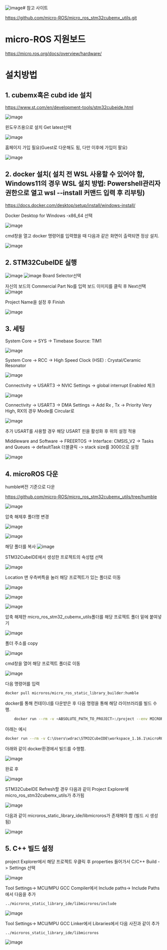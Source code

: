 ![image](https://github.com/user-attachments/assets/e31363ac-7675-4cb4-8c0f-d28b118f8d3e)# 참고 사이트

https://github.com/micro-ROS/micro_ros_stm32cubemx_utils.git

# micro-ROS 지원보드

https://micro.ros.org/docs/overview/hardware/




# 설치방법

## 1. cubemx혹은 cubd ide 설치

https://www.st.com/en/development-tools/stm32cubeide.html


![image](https://github.com/user-attachments/assets/07262d51-f24e-47bc-ac84-b763acbee4a6)

윈도우즈용으로 설치 Get latest선택

![image](https://github.com/user-attachments/assets/b7351213-8b73-4121-b4d5-4e634c7d745e)

홈페이지 가입 필요(Guest로 다운해도 됨, 다만 이후에 가입이 팔요)

![image](https://github.com/user-attachments/assets/83ba7065-3aec-4dc5-b45d-447b97df9ee4)
## 2. docker 설치( 설치 전 WSL 사용할 수 있어야 함, Windows11의 경우 WSL 설치 방법: Powershell관리자권한으로 열고 wsl --install 커맨드 입력 후 리부팅)

https://docs.docker.com/desktop/setup/install/windows-install/

Docker Desktop for Windows -x86_64 선택

![image](https://github.com/user-attachments/assets/bee806ab-f979-4e42-99b2-a4e09fc96252)

cmd창을 열고 docker 명령어를 입력했을 때 다음과 같은 화면이 출력되면 정상 설치.

![image](https://github.com/user-attachments/assets/17c4f00e-35e0-4164-99b5-9b7848052ef1)


## 2. STM32CubeIDE 실행
![image](https://github.com/user-attachments/assets/0ea72f98-ad49-4437-b4ba-9da2677e9698)
![image](https://github.com/user-attachments/assets/f2a69827-c62a-4a8c-a222-da383a0d0d98)
Board Selector선택

자신의 보드의 Commercial Part No를 입력 보드 이미지를 클릭 후 Next선택
![image](https://github.com/user-attachments/assets/5b065b2c-98ca-4405-a3b8-7b84f9bf0c70)


Project Name을 설정 후 Finish

![image](https://github.com/user-attachments/assets/516c7b83-fe2d-422a-854f-dcaab1af94ff)

## 3. 세팅
System Core -> SYS -> Timebase Source: TIM1 

![image](https://github.com/user-attachments/assets/b9b6f6c6-ce05-42c0-869f-ceebd93302ec)

System Core -> RCC -> High Speed Clock (HSE) : Crystal/Ceramic Resonator 

![image](https://github.com/user-attachments/assets/34574d15-ad1d-4988-baf5-1ac182f8144a)

Connectivity -> USART3 -> NVIC Settings -> global interrupt  Enabled 체크

![image](https://github.com/user-attachments/assets/2fd4d573-2ba2-466c-8ea1-f2fb5dcae999)

Connectivity -> USART3 -> DMA Settings -> Add Rx , Tx -> Priority Very High, RX의 경우 Mode를 Circular로

![image](https://github.com/user-attachments/assets/665761a8-9a35-40a2-a693-f0ff8e7f9be9)

추가 USART를 사용할 경우 해당 USART 핀을 활성화 후 위의 설정 적용

Middleware and Software -> FREERTOS -> Interface: CMSIS_V2 -> Tasks and Queues -> defaultTask 더블클릭 -> stack size를 3000으로 설정

![image](https://github.com/user-attachments/assets/d74aae8d-8b98-4f4a-8ebe-832cc610c099)

## 4. microROS 다운

humble버전 기준으로 다운

https://github.com/micro-ROS/micro_ros_stm32cubemx_utils/tree/humble

![image](https://github.com/user-attachments/assets/d3b7392d-cc93-42fd-b691-298112712aef)

압축 해제후 폴더명 변경

![image](https://github.com/user-attachments/assets/17a362c4-9015-48a8-92ec-44dbbadf0e1d)

![image](https://github.com/user-attachments/assets/0a9a95e2-fb38-487b-84b1-7b41230a9854)


해당 폴더를 복사
![image](https://github.com/user-attachments/assets/4ed314d6-c560-4db2-8cac-2aed3e616f3f)


STM32CubeIDE에서 생성한 프로젝트의 속성탭 선택

![image](https://github.com/user-attachments/assets/9a22da54-ea90-4416-ae0b-d150e263ebb7)

Location 맨 우측버특을 눌러 해당 프로젝트가 있는 폴더로 이동

![image](https://github.com/user-attachments/assets/7a0ed842-0e95-4eca-b975-4b47ad7e3c6f)

![image](https://github.com/user-attachments/assets/f79eadd2-656a-4c06-b41e-635aef1bc776)


![image](https://github.com/user-attachments/assets/faeac249-f817-44cf-818c-5360aa560b58)

압축 해제한 micro_ros_stm32_cubemx_utils폴더를 해당 프로젝트 폴더 밑에 붙여넣기

![image](https://github.com/user-attachments/assets/ec954c1d-18ec-47a6-968b-3a51c7629569)

폴더 주소를 copy

![image](https://github.com/user-attachments/assets/0d710831-cc90-49c4-a46d-2b3b8b265929)

cmd창을 열어 해당 프로젝트 폴더로 이동

![image](https://github.com/user-attachments/assets/d44bf759-4802-46d8-93f9-badc0f122cd4)

다음 명령어를 입력
```bash
docker pull microros/micro_ros_static_library_builder:humble
```
docker를 통해 컨테이너를 다운받은 후 다음 명령을 통해 해당 라이브러리를 빌드 수행.


```bash
    docker run --rm -v <ABSOLUTE_PATH_TO_PROJECT>:/project --env MICROROS_LIBRARY_FOLDER=micro_ros_stm32cubemx_utils/microros_static_library_ide microros/micro_ros_static_library_builder:humble
```

아래는 예시

```bash
docker run --rm -v C:\Users\wdrac\STM32CubeIDE\workspace_1.16.1\microROSTest:/project --env MICROROS_LIBRARY_FOLDER=micro_ros_stm32cubemx_utils/microros_static_library_ide microros/micro_ros_static_library_builder:humble
```

아래와 같이 docker환경에서 빌드를 수행함.

![image](https://github.com/user-attachments/assets/57ba593e-4a1c-4888-ae3a-034273dfe0e2)

완료 후

![image](https://github.com/user-attachments/assets/44af9433-be21-4b52-896b-45fa9aee9bea)



STM32CubeIDE Refresh할 경우 다음과 같이 Project Explorer에 micro_ros_stm32cubemx_utils가 추가됨

![image](https://github.com/user-attachments/assets/ee566e19-36c0-45f2-be60-f75124892ae8)


다음과 같이 microros_static_library_ide/libmicroros가 존재해야 함 (빌드 시 생성됨)

![image](https://github.com/user-attachments/assets/532f0319-89c4-4d3d-8337-80edacc48365)


## 5. C++ 빌드 설정

project Explorer에서 해당 프로젝트 우클릭 후 properties 들어가서 C/C++ Build -> Settings 선택

![image](https://github.com/user-attachments/assets/0ddf0d1e-fb33-4cf8-907a-e13187a38eaf)


Tool Settings-> MCU/MPU GCC Compiler에서 Include paths-> Include Paths 에서  다음을 추가
```bash
../microros_static_library_ide/libmicroros/include
```
![image](https://github.com/user-attachments/assets/28758dbe-b850-4084-8620-106d60a2c4e0)


Tool Settings-> MCU/MPU GCC Linker에서 Libraries에서 다음 사진과 같이 추가

```bash
../microros_static_library_ide/libmicroros
```

![image](https://github.com/user-attachments/assets/cd2f07d3-8b21-4069-96e2-a15fa64cf598)

